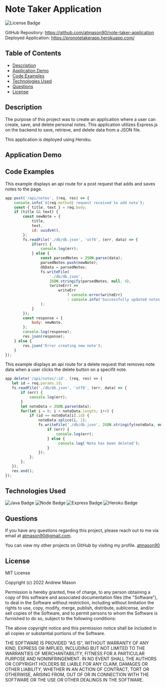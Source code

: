 # Note Taker Application
![License Badge](https://img.shields.io/badge/License-MIT-blue)

GitHub Repository: https://github.com/atmason90/note-taker-application 
Deployed Application: https://pronotetakerapp.herokuapp.com/ 


## Table of Contents
* [Description](#description)
* [Application Demo](#application-demo)
* [Code Examples](#code-examples)
* [Technologies Used](#technologies-used)
* [Questions](#questions)
* [License](#license)


## Description

The purpose of this project was to create an application where a user can create, save, and delete personal notes. This application utilizes Express.js on the backend to save, retrieve, and delete data from a JSON file.

This application is deployed using Heroku. 


## Application Demo



## Code Examples

This example displays an api route for a post request that adds and saves notes to the page.

```js
app.post('/api/notes', (req, res) => {
    console.info(`${req.method} request received to add note`);
    const { title, text } = req.body;
    if (title && text) {
        const newNote = {
            title,
            text,
            id: uuidv4(),
        };
        fs.readFile('./db/db.json', 'utf8', (err, data) => {
            if(err) {
                console.log(err);
            } else {
                const parsedNotes = JSON.parse(data);
                parsedNotes.push(newNote);
                dbData = parsedNotes;
                fs.writeFile(
                    './db/db.json', 
                    JSON.stringify(parsedNotes, null, 4),
                    (writeErr) =>
                        writeErr 
                            ? console.error(writeErr) 
                            : console.info('Successfully updated notes')
                );
            }
        });
        const response = {
            body: newNote,
        };
        console.log(response);
        res.json(response);
    } else {
        res.json('Error creating new note');
    }
});
```

This example displays an api route for a delete request that removes note data when a user clicks the delete button on a specifit note.

```js
app.delete('/api/notes/:id', (req, res) => {
   let id = req.params.id;
   fs.readFile('./db/db.json', 'utf8', (err, data) => {
       if (err) {
           console.log(err);
       }
       let noteData = JSON.parse(data);
       for(let i = 0; i < noteData.length; i++) {
           if (id == noteData[i].id) {
               noteData.splice(i, 1);
               fs.writeFile('./db/db.json', JSON.stringify(noteData, null, 4), (err) => {
                   if (err) {
                       console.log(err);
                   } else {
                        console.log('Note has been deleted');
                   }
               });
           };
       };
   });
   res.end();
});
```


## Technologies Used

![Java Badge](https://img.shields.io/badge/Language-JavaScript-yellow)
![Node Badge](https://img.shields.io/badge/Environment-Node.js-green)
![Express Badge](https://img.shields.io/badge/Backend-Express.js-important)
![Heroku Badge](https://img.shields.io/badge/Deployment-Heroku-blueviolet)


## Questions

If you have any questions regarding this project, please reach out to me via email at atmason90@gmail.com.

You can view my other projects on GitHub by visiting my profile. 
[atmason90](https://github.com/atmason90)


## License

MIT License

Copyright (c) 2022 Andrew Mason

Permission is hereby granted, free of charge, to any person obtaining a copy of this software and associated documentation files (the "Software"), to deal in the Software without restriction, including without limitation the rights to use, copy, modify, merge, publish, distribute, sublicense, and/or sell copies of the Software, and to permit persons to whom the Software is furnished to do so, subject to the following conditions:

The above copyright notice and this permission notice shall be included in all copies or substantial portions of the Software.

THE SOFTWARE IS PROVIDED "AS IS", WITHOUT WARRANTY OF ANY KIND, EXPRESS OR IMPLIED, INCLUDING BUT NOT LIMITED TO THE WARRANTIES OF MERCHANTABILITY, FITNESS FOR A PARTICULAR PURPOSE AND NONINFRINGEMENT. IN NO EVENT SHALL THE AUTHORS OR COPYRIGHT HOLDERS BE LIABLE FOR ANY CLAIM, DAMAGES OR OTHER LIABILITY, WHETHER IN AN ACTION OF CONTRACT, TORT OR OTHERWISE, ARISING FROM, OUT OF OR IN CONNECTION WITH THE SOFTWARE OR THE USE OR OTHER DEALINGS IN THE SOFTWARE.